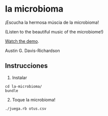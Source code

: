 # la microbioma

¡Escucha la hermosa múscia de la microbioma!

(Listen to the beautiful music of the microbiome!)

[Watch the demo](http://youtu.be/xTo4ioJCgds).

Austin G. Davis-Richardson

## Instrucciones

1. Instalar

```
cd la-microbioma/
bundle
```

2. Toque la microbioma!

```
./juega.rb otus.csv
```
